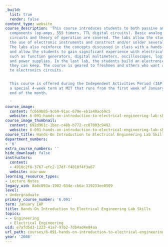 ```yaml
---
_build:
  list: true
  render: false
content_type: website
course_description: 'This course introduces students to both passive and active electronic
  components (op-amps, 555 timers, TTL digital circuits). Basic analog and digital
  circuits and theory of operation are covered. The labs allow the students to master
  the use of electronic instruments and construct and/or solder several circuits.
  The labs also reinforce the concepts discussed in class with a hands-on approach
  and allow the students to gain significant experience with electrical instruments
  such as function generators, digital multimeters, oscilloscopes, logic analyzers
  and power supplies. In the last lab, the students build an electronic circuit that
  they can keep. The course is geared to freshmen and others who want an introduction
  to electronics circuits.


  This course is offered during the Independent Activities Period (IAP), which is
  a special 4-week term at MIT that runs from the first week of January until the
  end of the month.

  '
course_image:
  content: fc669b85-9c69-91ac-679e-eb1a40ac69c5
  website: 6-091-hands-on-introduction-to-electrical-engineering-lab-skills-january-iap-2008
course_image_thumbnail:
  content: 692d961c-1bec-c48b-b772-cc07003c9492
  website: 6-091-hands-on-introduction-to-electrical-engineering-lab-skills-january-iap-2008
course_title: Hands-On Introduction to Electrical Engineering Lab Skills
department_numbers:
- '6'
extra_course_numbers: ''
hide_download: false
instructors:
  content:
  - 4916c2f6-3767-efc2-17df-f4810f4f3a67
  website: ocw-www
learning_resource_types:
- Lecture Notes
legacy_uid: 8a0c893a-1902-034e-cb6a-319233ee0509
level:
- Undergraduate
primary_course_number: '6.091'
term: January IAP
title: Hands-On Introduction to Electrical Engineering Lab Skills
topics:
- - Engineering
  - Electrical Engineering
uid: e7afd5d3-1223-41a7-97b2-7db4ad4e84aa
url_path: courses/6-091-hands-on-introduction-to-electrical-engineering-lab-skills-january-iap-2008
year: '2008'
---
```

